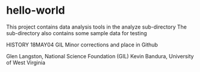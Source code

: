 # hello-world
This project contains data analysis tools in the analyze sub-directory
The sub-directory also contains some sample data for testing

HISTORY
18MAY04 GIL Minor corrections and place in Github

Glen Langston, National Science Foundation (GIL)
Kevin Bandura, University of West Virginia 

